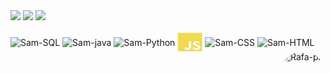
<div> 
    <a href="https://www.instagram.com/mueelkk/" target="_blank"><img src="https://img.shields.io/badge/-Instagram-%23E4405F?style=for-the-badge&logo=instagram&logoColor=white" target="_blank"></a>
  <a href = "mailto:samuelamorim811@gmail.com"><img src="https://img.shields.io/badge/-Gmail-%23333?style=for-the-badge&logo=gmail&logoColor=white" target="_blank"></a>
  <a href="https://www.linkedin.com/in/samuel-amorim-0a69241b6/" target="_blank"><img src="https://img.shields.io/badge/-LinkedIn-%230077B5?style=for-the-badge&logo=linkedin&logoColor=white" target="_blank"></a> 
</div>

<div style="display: inline_block"><br>
  
  <img align="center" alt="Sam-SQL" height="30" width="40" src="https://cdn.jsdelivr.net/gh/devicons/devicon/icons/mysql/mysql-original.svg">
  <img align="center" alt="Sam-java" height="30" width="40" src="https://cdn.jsdelivr.net/gh/devicons/devicon/icons/java/java-plain.svg">
  <img align="center" alt="Sam-Python" height="30" width="40" src="https://cdn.jsdelivr.net/gh/devicons/devicon/icons/python/python-plain.svg">
  <img align="center" alt="Sam-Js" height="30" width="40" src="https://raw.githubusercontent.com/devicons/devicon/master/icons/javascript/javascript-plain.svg">
  <img align="center" alt="Sam-CSS" height="30" width="40" src="https://cdn.jsdelivr.net/gh/devicons/devicon/icons/css3/css3-plain.svg">
  <img align="center" alt="Sam-HTML" height="30" width="40" src="https://cdn.jsdelivr.net/gh/devicons/devicon/icons/html5/html5-plain.svg">

  
  <img align="right" alt="Rafa-pic" height="150" style="border-radius:100px;" src="https://yt3.ggpht.com/lnxiuMFNzMo0hvR06L85m4QEbk4T6RVrBvUfaax99bgGgfG10tntExoTHkEyoeKte0uzgMuv=s600-c-k-c0x00ffffff-no-rj-rp-mo?width=676&height=676">
</div>
  
  
  ##
          

  


  

